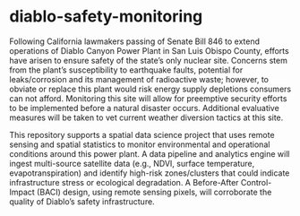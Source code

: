 # diablo-safety-monitoring

Following California lawmakers passing of Senate Bill 846 to extend operations of Diablo Canyon Power Plant in San Luis Obispo County, efforts have arisen to ensure safety of the state’s only nuclear site. Concerns stem from the plant’s susceptibility to earthquake faults, potential for leaks/corrosion and its management of radioactive waste; however, to obviate or replace this plant would risk energy supply depletions consumers can not afford. Monitoring this site will allow for preemptive security efforts to be implemented before a natural disaster occurs. Additional evaluative measures will be taken to vet current weather diversion tactics at this site. 

This repository supports a spatial data science project that uses remote sensing and spatial statistics to monitor environmental and operational conditions around this power plant. A data pipeline and analytics engine will ingest multi-source satellite data (e.g., NDVI, surface temperature, evapotranspiration) and identify high-risk zones/clusters that could indicate infrastructure stress or ecological degradation. A Before-After Control-Impact (BACI) design, using remote sensing pixels, will corroborate the quality of Diablo’s safety infrastructure. 




